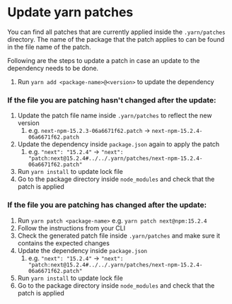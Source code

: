 # Update yarn patches

You can find all patches that are currently applied inside the `.yarn/patches` directory. The name of the package that the patch applies to can be found in the file name of the patch.

Following are the steps to update a patch in case an update to the dependency needs to be done.

1. Run `yarn add <package-name>@<version>` to update the dependency

### If the file you are patching hasn't changed after the update:

1. Update the patch file name inside `.yarn/patches` to reflect the new version
   1. e.g. `next-npm-15.2.3-06a6671f62.patch` -> `next-npm-15.2.4-06a6671f62.patch`
2. Update the dependency inside `package.json` again to apply the patch
   1. e.g. `"next": "15.2.4"` -> `"next": "patch:next@15.2.4#../../.yarn/patches/next-npm-15.2.4-06a6671f62.patch"`
3. Run `yarn install` to update lock file
4. Go to the package directory inside `node_modules` and check that the patch is applied

### If the file you are patching has changed after the update:

1. Run `yarn patch <package-name>` e.g. `yarn patch next@npm:15.2.4`
2. Follow the instructions from your CLI
3. Check the generated patch file inside `.yarn/patches` and make sure it contains the expected changes
4. Update the dependency inside `package.json`
   1. e.g. `"next": "15.2.4"` -> `"next": "patch:next@15.2.4#../../.yarn/patches/next-npm-15.2.4-06a6671f62.patch"`
5. Run `yarn install` to update lock file
6. Go to the package directory inside `node_modules` and check that the patch is applied